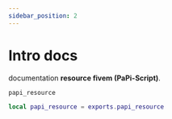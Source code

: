 ```yaml
---
sidebar_position: 2
---
```


# Intro docs

documentation **resource fivem (PaPi-Script)**.

`papi_resource`

```lua
local papi_resource = exports.papi_resource
```
